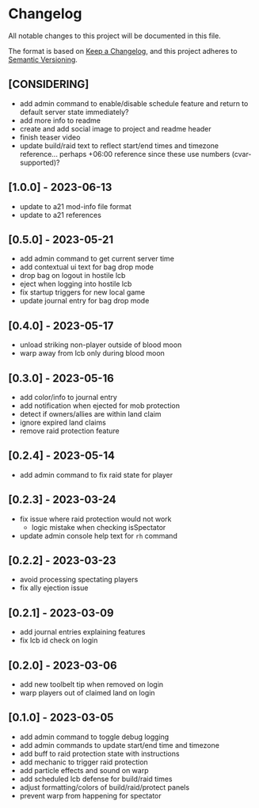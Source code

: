 # Changelog

All notable changes to this project will be documented in this file.

The format is based on [Keep a Changelog](https://keepachangelog.com/en/1.0.0/),
and this project adheres to [Semantic Versioning](https://semver.org/spec/v2.0.0.html).

## [CONSIDERING]

- add admin command to enable/disable schedule feature and return to default server state immediately?
- add more info to readme
- create and add social image to project and readme header
- finish teaser video
- update build/raid text to reflect start/end times and timezone reference... perhaps +06:00 reference since these use numbers (cvar-supported)?

## [1.0.0] - 2023-06-13

- update to a21 mod-info file format
- update to a21 references

## [0.5.0] - 2023-05-21

- add admin command to get current server time
- add contextual ui text for bag drop mode
- drop bag on logout in hostile lcb
- eject when logging into hostile lcb
- fix startup triggers for new local game
- update journal entry for bag drop mode

## [0.4.0] - 2023-05-17

- unload striking non-player outside of blood moon
- warp away from lcb only during blood moon

## [0.3.0] - 2023-05-16

- add color/info to journal entry
- add notification when ejected for mob protection
- detect if owners/allies are within land claim
- ignore expired land claims
- remove raid protection feature

## [0.2.4] - 2023-05-14

- add admin command to fix raid state for player

## [0.2.3] - 2023-03-24

- fix issue where raid protection would not work
  - logic mistake when checking isSpectator
- update admin console help text for `rh` command

## [0.2.2] - 2023-03-23

- avoid processing spectating players
- fix ally ejection issue

## [0.2.1] - 2023-03-09

- add journal entries explaining features
- fix lcb id check on login

## [0.2.0] - 2023-03-06

- add new toolbelt tip when removed on login
- warp players out of claimed land on login

## [0.1.0] - 2023-03-05

- add admin command to toggle debug logging
- add admin commands to update start/end time and timezone
- add buff to raid protection state with instructions
- add mechanic to trigger raid protection
- add particle effects and sound on warp
- add scheduled lcb defense for build/raid times
- adjust formatting/colors of build/raid/protect panels
- prevent warp from happening for spectator
